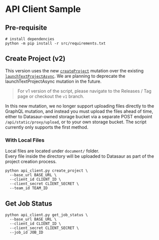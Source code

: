 # API Client Sample

## Pre-requisite

```
# install dependencies
python -m pip install -r src/requirements.txt
```

## Create Project (v2)

This version uses the new [`createProject`](https://docs.datasaur.ai/#mutation-createProject) mutation over the existing [`launchTextProjectAsync`](https://docs.datasaur.ai/#mutation-launchTextProjectAsync). We are planning to deprecate the launchTextProjectAsync mutation in the future.

> For v1 version of the script, please navigate to the Releases / Tag page or checkout the `v1` branch.

In this new mutation, we no longer support uploading files directly to the GraphQL mutation, and instead you must upload the files ahead of time, either to Datasaur-owned storage bucket via a separate POST endpoint `/api/static/proxy/upload`, or to your own storage bucket. The script currently only supports the first method.

### With Local Files

Local files are located under `document/` folder.  
Every file inside the directory will be uploaded to Datasaur as part of the project creation process.

```
python api_client.py create_project \
  --base_url BASE_URL \
  --client_id CLIENT_ID \
  --client_secret CLIENT_SECRET \
  --team_id TEAM_ID
```

## Get Job Status

```
python api_client.py get_job_status \
  --base_url BASE_URL \
  --client_id CLIENT_ID \
  --client_secret CLIENT_SECRET \
  --job_id JOB_ID
```
